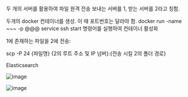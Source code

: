 두 개의 서버를 활용하여 파일 원격 전송 보내는 서버를 1, 받는 서버를 2라고 칭함.

두개의 docker 컨테이너를 생성. 이 때 포트번호는 달라야 함. docker run -name ~~~ -p @@@ 
service ssh start 명령어를 실행하여 컨테이너 활성화 

1에 존재하는 파일을 2에 전송: 

scp -P 24 {파일명} {2의 루트 주소 및 IP 넘버}:{전송 시킬 2의 폴더 경로}


Elasticsearch 

![image](https://github.com/user-attachments/assets/009ec9f6-aa31-4cdb-a938-2777236e2597)

![image](https://github.com/user-attachments/assets/fde6bcfe-aed6-403c-aa16-189d21a4a650)


